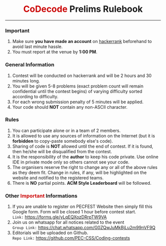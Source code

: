 # <center><span style="color: #cc0000">CoDecode</span> Prelims Rulebook</center>
---

### Important
1. Make sure **you have made an account** on [hackerrank](https://www.hackerrank.com/access-account/) beforehand to avoid last minute hassle.
2. You must report at the venue by **1:00 PM**.

### General Information

1. Contest will be conducted on hackerrank and will be 2 hours and 30 minutes long.
2. You will be given 5-8 problems (exact problem count will remain confidential until the contest begins) of varying difficulty sorted according to difficulty.
3. For each wrong submission penalty of 5 minutes will be applied.
4. Your code should **NOT** contain any non-ASCII character.

### Rules

1. You can participate alone or in a team of 2 members. 
2. It is allowed to use any sources of information on the Internet (but it is **forbidden** to copy-paste somebody else's code).
3. Sharing of code is **NOT** allowed until the end of contest. If it is found, then he/she will be disqualified from the contest.
4. It is the responsibility of the **author** to keep his code private. Use online IDE in private mode only so others cannot see your code.
5. The organisers reserve the right to change any or all of the above rules as they deem fit. Change in rules, if any, will be highlighted on the website and notified to the registered teams.
6. There is **NO** partial points. **ACM Style Leaderboard** will be followed.

### Other <span style="color: #cc0000">Important</span> Informations

1. If you are unable to register on PECFEST Website then simply fill this Google form. Form will be closed 1 hour before contest start. <br>
`Link:` https://forms.gle/yLqEQXozDRrpTW9VA 
2. Join us on whatsapp for all notices related to the event <br> 
`Group Link:` https://chat.whatsapp.com/G0ZQwJuMkBjLu2m99nVF9Q 
3. Editorials will be uploaded on Github. <br>
`Repo Link:` https://github.com/PEC-CSS/Coding-contests